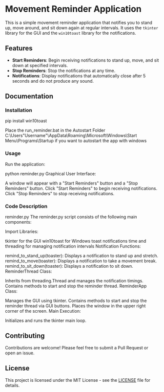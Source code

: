 # Movement Reminder Application

This is a simple movement reminder application that notifies you to stand up, move around, and sit down again at regular intervals. It uses the `tkinter` library for the GUI and the `win10toast` library for the notifications.

## Features

- **Start Reminders**: Begin receiving notifications to stand up, move, and sit down at specified intervals.
- **Stop Reminders**: Stop the notifications at any time.
- **Notifications**: Display notifications that automatically close after 5 seconds and do not produce any sound.

## Documentation
### Installation
pip install win10toast

Place the run_reminder.bat in the Autostart Folder C:\Users\"Username"\AppData\Roaming\Microsoft\Windows\Start Menu\Programs\Startup if you want to autostart the app with windows

### Usage
Run the application:

python reminder.py
Graphical User Interface:

A window will appear with a "Start Reminders" button and a "Stop Reminders" button.
Click "Start Reminders" to begin receiving notifications.
Click "Stop Reminders" to stop receiving notifications.


### Code Description
reminder.py
The reminder.py script consists of the following main components:

Import Libraries:

tkinter for the GUI
win10toast for Windows toast notifications
time and threading for managing notification intervals
Notification Functions:

remind_to_stand_up(toaster): Displays a notification to stand up and stretch.
remind_to_move(toaster): Displays a notification to take a movement break.
remind_to_sit_down(toaster): Displays a notification to sit down.
ReminderThread Class:

Inherits from threading.Thread and manages the notification timings.
Contains methods to start and stop the reminder thread.
ReminderApp Class:

Manages the GUI using tkinter.
Contains methods to start and stop the reminder thread via GUI buttons.
Places the window in the upper right corner of the screen.
Main Execution:

Initializes and runs the tkinter main loop.


## Contributing
Contributions are welcome! Please feel free to submit a Pull Request or open an issue.

## License

This project is licensed under the MIT License - see the [LICENSE](LICENSE) file for details.
